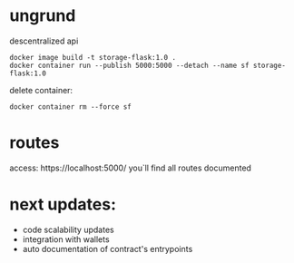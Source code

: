 # ungrund

descentralized api

```
docker image build -t storage-flask:1.0 .
docker container run --publish 5000:5000 --detach --name sf storage-flask:1.0
```

delete container:
```
docker container rm --force sf
```

# routes

access: https://localhost:5000/
you`ll find all routes documented

# next updates:

- code scalability updates
- integration with wallets
- auto documentation of contract's entrypoints